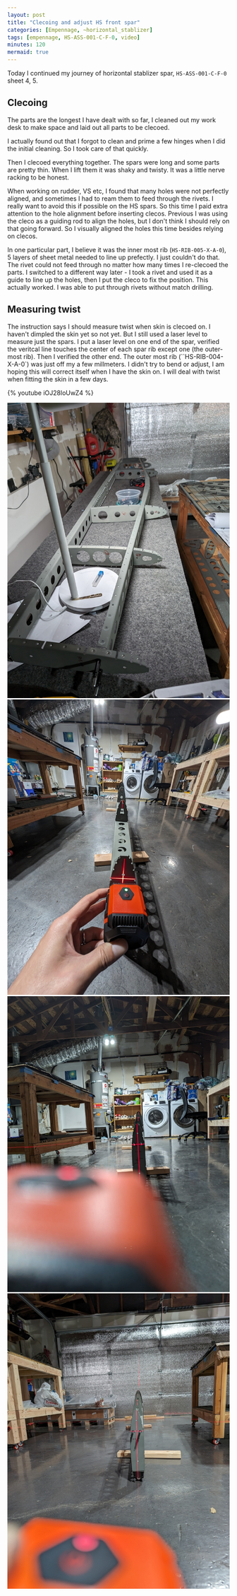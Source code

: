 ```yaml
---
layout: post
title: "Clecoing and adjust HS front spar"
categories: [Empennage, ~horizontal_stablizer]
tags: [empennage, HS-ASS-001-C-F-0, video]
minutes: 120
mermaid: true
---
```


Today I continued my journey of horizontal stablizer spar, `HS-ASS-001-C-F-0` sheet 4, 5.

## Clecoing

The parts are the longest I have dealt with so far, I cleaned out my work desk to make space and laid out all parts to be clecoed.

I actually found out that I forgot to clean and prime a few hinges when I did the initial cleaning. So I took care of that quickly.

Then I clecoed everything together. The spars were long and some parts are pretty thin. When I lift them it was shaky and twisty. It
was a little nerve racking to be honest.

When working on rudder, VS etc, I found that many holes were not perfectly aligned, and sometimes I had to ream them to feed through
the rivets. I really want to avoid this if possible on the HS spars. So this time I paid extra attention to the hole alignment before
inserting clecos. Previous I was using the cleco as a guiding rod to align the holes, but I don't think I should rely on that going
forward. So I visually aligned the holes this time besides relying on clecos.

In one particular part, I believe it was the inner most rib (`HS-RIB-005-X-A-0`), 5 layers of sheet metal needed to line up prefectly. I
just couldn't do that. The rivet could not feed through no matter how many times I re-clecoed the parts. I switched to a different way
later - I took a rivet and used it as a guide to line up the holes, then I put the cleco to fix the position. This actually worked. I was
able to put through rivets without match drilling.

## Measuring twist

The instruction says I should measure twist when skin is clecoed on. I haven't dimpled the skin yet so not yet. But I still used a laser
level to measure just the spars. I put a laser level on one end of the spar, verified the veritcal line touches the center of each spar rib except one (the outer-most rib). Then I verified the other end. The outer most rib (``HS-RIB-004-X-A-0`) was just off my a few millmeters. I didn't try
to bend or adjust, I am hoping this will correct itself when I have the skin on. I will deal with twist when fitting the skin in a few days.

{% youtube iOJ28loUwZ4 %}

![spar_clecoed](/assets/img/20240113/spar_clecoed.jpg)
![spar_laser](/assets/img/20240113/spar_laser.jpg)
![spar_laser2](/assets/img/20240113/spar_laser2.jpg)
![spar_laser3](/assets/img/20240113/spar_laser3.jpg)

